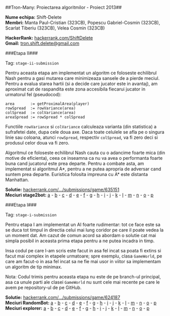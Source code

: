 ##Tron-Many: Proiectarea algoritmilor - Proiect 2013##

**Nume echipa:** Shift-Delete  
**Membri:** Manta Paul-Cristian (323CB), Popescu Gabriel-Cosmin (323CB),
Scarlat Tiberiu (323CB), Velea Cosmin (323CB) 

**HackerRank:** [hackerrank.com/ShiftDelete][1]  
**Gmail:** tron.shift.delete@gmail.com

###Etapa II###

Tag: `stage-ii-submission`

Pentru aceasta etapa am implementat un algoritm ce foloseste echilibrul 
Nash pentru a gasi mutarea care minimizeaza sansele de a pierde meciul. 
Pentru a evalua starea hartii (si a decide care jucator este in avantaj), 
am aproximat cat de raspandita este zona accesibila fiecarui jucator 
in urmatorul fel (pseudocod):

    area       := getProximalArea(player) 
    rowSpread  := rowVariance(area)
    colSpread  := colVariance(area)
    areaSpread := rowSpread * colSpread  

Functiile `rowVariance` si `colVariance` calculeaza  varianta (din 
statistica) a sufrafetei date, dupa cele doua axe. Daca  toate celulele 
se afla pe o singura linie sau coloana, atunci `rowSpread`, respectiv 
`colSpread`, va fi zero deci si produsul celor doua va fi zero.

Algoritmul ce foloseste echilibrul Nash cauta cu o adancime foarte mica 
(din motive de eficienta), ceea ce inseamna ca nu va avea o performanta 
foarte buna cand jucatorul este prea departe. Pentru a combate asta, am 
implementat si algoritmul A\*, pentru a ne putea apropria de adversar 
cand suntem prea departe. Euristica folosita impreuna cu A\* este 
distanta Manhattan.

**Solutie:** [hackerrank.com/.../submissions/game/635151][35]  
**Meciuri stage2bot:** [a][36] - [b][37] - [c][38] - [d][39] - [e][40] - 
[f][41] - [g][42] - [h][43] - [i][44] - [j][45] - [k][46] - [l][47] - 
[m][48] - [n][49] - [o][50] - [p][51]  


###Etapa I###

Tag: `stage-i-submission`

Pentru etapa I am implementat un AI foarte rudimentar: tot ce face este 
sa se duca tot timpul in directia celui mai lung coridor pe care il poate 
vedea la un moment dat. Am cazut de comun acord sa abordam o solutie cat 
mai simpla posibil in aceasta prima etapa pentru a ne putea incadra in 
timp.

Insa codul pe care l-am scris este facut in asa fel incat sa poata fi 
extins si facut mai complex in etapele urmatoare; spre exemplu, clasa 
`GameWorld`, pe care am facut-o in asa fel incat sa ne fie mai usor in 
viitor sa implementam un algoritm de tip minimax.

Nota: Codul trimis pentru aceasta etapa nu este de pe branch-ul 
principal, asa ca unule parti ale clasei `GameWorld` nu sunt cele mai 
recente pe care le avem pe repository-ul de pe GitHub.

**Solutie:** [hackerrank.com/.../submissions/game/624187][2]  
**Meciuri RandomBot:** [a][3] - [b][4] - [c][5] - [d][6] - [e][7] - 
[f][8] - [g][9] - [h][10] - [i][11] - [j][12] - [k][13] - [l][14] - 
[m][15] - [n][16] - [o][17] - [p][18]  
**Meciuri explorer:** [a][19] - [b][20] - [c][21] - [d][22] - [e][23] - 
[f][24] - [g][25] - [h][26] - [i][27] - [j][28] - [k][29] - [l][30] - 
[m][31] - [n][32] - [o][33] - [p][34] 

 [1]: https://www.hackerrank.com/ShiftDelete
 [2]: https://www.hackerrank.com/contests/bucharest-tron/submissions/game/624187
 [3]: https://www.hackerrank.com/showgame/2134081
 [4]: https://www.hackerrank.com/showgame/2134056
 [5]: https://www.hackerrank.com/showgame/2134061
 [6]: https://www.hackerrank.com/showgame/2134068
 [7]: https://www.hackerrank.com/showgame/2134058
 [8]: https://www.hackerrank.com/showgame/2134068
 [9]: https://www.hackerrank.com/showgame/2134063
 [10]: https://www.hackerrank.com/showgame/2134064
 [11]: https://www.hackerrank.com/showgame/2134071
 [12]: https://www.hackerrank.com/showgame/2134072
 [13]: https://www.hackerrank.com/showgame/2134075
 [14]: https://www.hackerrank.com/showgame/2134077
 [15]: https://www.hackerrank.com/showgame/2134080
 [16]: https://www.hackerrank.com/showgame/2134084
 [17]: https://www.hackerrank.com/showgame/2134086
 [18]: https://www.hackerrank.com/showgame/2134087
 [19]: https://www.hackerrank.com/showgame/2134107
 [20]: https://www.hackerrank.com/showgame/2134107
 [21]: https://www.hackerrank.com/showgame/2134111
 [22]: https://www.hackerrank.com/showgame/2134113
 [23]: https://www.hackerrank.com/showgame/2134115
 [24]: https://www.hackerrank.com/showgame/2134117
 [25]: https://www.hackerrank.com/showgame/2134119
 [26]: https://www.hackerrank.com/showgame/2134127
 [27]: https://www.hackerrank.com/showgame/2134129
 [28]: https://www.hackerrank.com/showgame/2134131
 [29]: https://www.hackerrank.com/showgame/2134133
 [30]: https://www.hackerrank.com/showgame/2134135
 [31]: https://www.hackerrank.com/showgame/2134138
 [32]: https://www.hackerrank.com/showgame/2134140
 [33]: https://www.hackerrank.com/showgame/2134143
 [34]: https://www.hackerrank.com/showgame/2134145
 [35]: https://www.hackerrank.com/contests/bucharest-tron/submissions/game/635151
 [36]: https://www.hackerrank.com/showgame/2301194
 [37]: https://www.hackerrank.com/showgame/2301195
 [38]: https://www.hackerrank.com/showgame/2301196
 [39]: https://www.hackerrank.com/showgame/2301197
 [40]: https://www.hackerrank.com/showgame/2301198
 [41]: https://www.hackerrank.com/showgame/2301199
 [42]: https://www.hackerrank.com/showgame/2301200
 [43]: https://www.hackerrank.com/showgame/2301201
 [44]: https://www.hackerrank.com/showgame/2301202
 [45]: https://www.hackerrank.com/showgame/2301203
 [46]: https://www.hackerrank.com/showgame/2301204
 [47]: https://www.hackerrank.com/showgame/2301205
 [48]: https://www.hackerrank.com/showgame/2301206
 [49]: https://www.hackerrank.com/showgame/2301207
 [50]: https://www.hackerrank.com/showgame/2301208
 [51]: https://www.hackerrank.com/showgame/2301209
